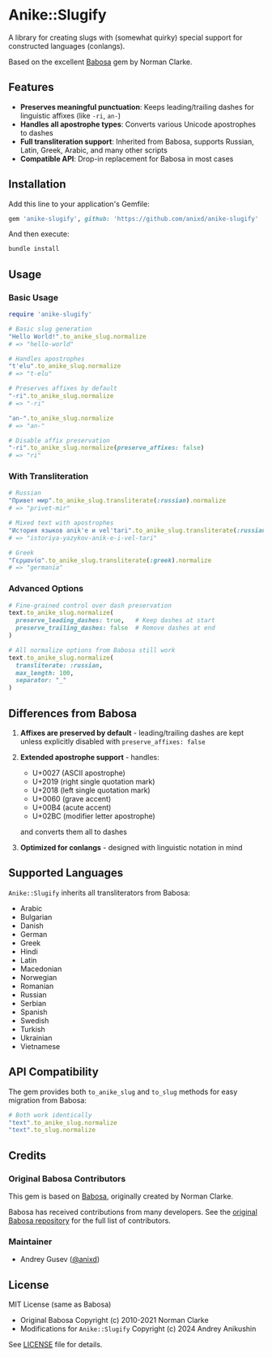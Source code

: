 # Anike::Slugify

A library for creating slugs with (somewhat quirky) special support for constructed languages (conlangs).

Based on the excellent [Babosa](https://github.com/norman/babosa) gem by Norman Clarke.

## Features

- **Preserves meaningful punctuation**: Keeps leading/trailing dashes for linguistic affixes (like `-ri`, `an-`)
- **Handles all apostrophe types**: Converts various Unicode apostrophes to dashes
- **Full transliteration support**: Inherited from Babosa, supports Russian, Latin, Greek, Arabic, and many other scripts
- **Compatible API**: Drop-in replacement for Babosa in most cases

## Installation

Add this line to your application's Gemfile:

```ruby
gem 'anike-slugify', github: 'https://github.com/anixd/anike-slugify'
```

And then execute:

```bash
bundle install
```

## Usage

### Basic Usage

```ruby
require 'anike-slugify'

# Basic slug generation
"Hello World!".to_anike_slug.normalize
# => "hello-world"

# Handles apostrophes
"t'elu".to_anike_slug.normalize
# => "t-elu"

# Preserves affixes by default
"-ri".to_anike_slug.normalize
# => "-ri"

"an-".to_anike_slug.normalize
# => "an-"

# Disable affix preservation
"-ri".to_anike_slug.normalize(preserve_affixes: false)
# => "ri"
```

### With Transliteration

```ruby
# Russian
"Привет мир".to_anike_slug.transliterate(:russian).normalize
# => "privet-mir"

# Mixed text with apostrophes
"История языков anik'e и vel'tari".to_anike_slug.transliterate(:russian).normalize
# => "istoriya-yazykov-anik-e-i-vel-tari"

# Greek
"Γερμανία".to_anike_slug.transliterate(:greek).normalize
# => "germania"
```

### Advanced Options

```ruby
# Fine-grained control over dash preservation
text.to_anike_slug.normalize(
  preserve_leading_dashes: true,   # Keep dashes at start
  preserve_trailing_dashes: false  # Remove dashes at end
)

# All normalize options from Babosa still work
text.to_anike_slug.normalize(
  transliterate: :russian,
  max_length: 100,
  separator: "_"
)
```

## Differences from Babosa

1. **Affixes are preserved by default** - leading/trailing dashes are kept unless explicitly disabled with `preserve_affixes: false`
2. **Extended apostrophe support** - handles: 
   * U+0027 (ASCII apostrophe)
   * U+2019 (right single quotation mark)
   * U+2018 (left single quotation mark)
   * U+0060 (grave accent)
   * U+00B4 (acute accent)
   * U+02BC (modifier letter apostrophe)

   and converts them all to dashes
3. **Optimized for conlangs** - designed with linguistic notation in mind

## Supported Languages

`Anike::Slugify` inherits all transliterators from Babosa:

* Arabic
* Bulgarian
* Danish
* German
* Greek
* Hindi
* Latin
* Macedonian
* Norwegian
* Romanian
* Russian
* Serbian
* Spanish
* Swedish
* Turkish
* Ukrainian
* Vietnamese

## API Compatibility

The gem provides both `to_anike_slug` and `to_slug` methods for easy migration from Babosa:

```ruby
# Both work identically
"text".to_anike_slug.normalize
"text".to_slug.normalize
```

## Credits

### Original Babosa Contributors

This gem is based on [Babosa](https://github.com/norman/babosa), originally created by Norman Clarke.

Babosa has received contributions from many developers. See the [original Babosa repository](https://github.com/norman/babosa#contributors) for the full list of contributors.

### Maintainer

- Andrey Gusev ([@anixd](https://github.com/anixd))

## License

MIT License (same as Babosa)

- Original Babosa Copyright (c) 2010-2021 Norman Clarke
- Modifications for `Anike::Slugify` Copyright (c) 2024 Andrey Anikushin

See [LICENSE](MIT-LICENSE) file for details.
